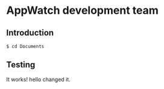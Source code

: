 # AppWatch development team
## Introduction
```javascript=
$ cd Documents

```
## Testing
It works!
hello changed it.
